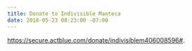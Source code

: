 ```yaml
---
title: Donate to Indivisible Manteca
date: 2018-05-23 08:23:00 -07:00
---
```


https://secure.actblue.com/donate/indivisiblem406008596#.